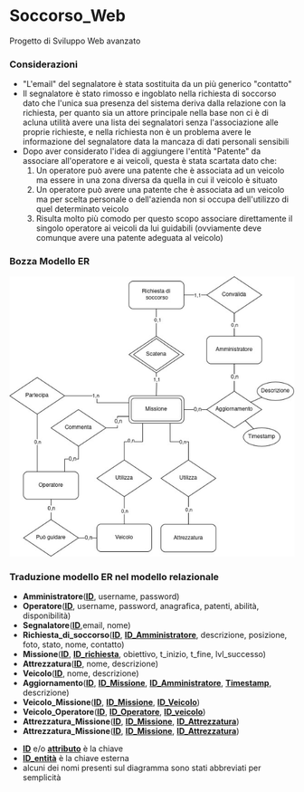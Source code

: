 # Soccorso_Web
 Progetto di Sviluppo Web avanzato

### Considerazioni

- "L'email" del segnalatore è stata sostituita da un più generico "contatto"
- Il segnalatore è stato rimosso e ingoblato nella richiesta di soccorso dato che l'unica sua presenza del sistema deriva dalla relazione con la richiesta, per quanto sia un attore principale nella base non ci è di acluna utilità avere una lista dei segnalatori senza l'associazione alle proprie richieste, e nella richiesta non è un problema avere le informazione del segnalatore data la mancaza di dati personali sensibili
- Dopo aver considerato l'idea di aggiungere l'entità "Patente" da associare all'operatore e ai veicoli, questa è stata scartata dato che: 
    1. Un operatore può avere una patente che è associata ad un veicolo ma essere in una zona diversa da quella in cui il veicolo è situato
    2. Un operatore può avere una patente che è associata ad un veicolo ma per scelta personale o dell'azienda non si occupa dell'utilizzo di quel determinato veicolo
    3. Risulta molto più comodo per questo scopo associare direttamente il singolo operatore ai veicoli da lui guidabili (ovviamente deve comunque avere una patente adeguata al veicolo)

### Bozza Modello ER

<img src="Bozza_ER.jpg">

### Traduzione modello ER nel modello relazionale

* **Amministratore**(**<ins>ID</ins>**, username, password)
* **Operatore**(**<ins>ID</ins>**, username, password, anagrafica, patenti, abilità, disponibilità)
* **Segnalatore**(**<ins>ID</ins>**,email, nome)
* **Richiesta_di_soccorso**(**<ins>ID</ins>**,  **<ins>ID_Amministratore</ins>**, descrizione, posizione, foto, stato, nome, contatto)
* **Missione**(**<ins>ID</ins>**, **<ins>ID_richiesta</ins>**, obiettivo, t_inizio, t_fine, lvl_successo)
* **Attrezzatura**(**<ins>ID</ins>**, nome, descrizione)
* **Veicolo**(**<ins>ID</ins>**, nome, descrizione)
* **Aggiornamento**(**<ins>ID</ins>**, **<ins>ID_Missione</ins>**, **<ins>ID_Amministratore</ins>**, **<ins>Timestamp</ins>**, descrizione)
* **Veicolo_Missione**(**<ins>ID</ins>**, **<ins>ID_Missione</ins>**, **<ins>ID_Veicolo</ins>**)
* **Veicolo_Operatore**(**<ins>ID</ins>**, **<ins>ID_Operatore</ins>**, **<ins>ID_veicolo</ins>**)
* **Attrezzatura_Missione**(**<ins>ID</ins>**, **<ins>ID_Missione</ins>**, **<ins>ID_Attrezzatura</ins>**)
* **Attrezzatura_Missione**(**<ins>ID</ins>**, **<ins>ID_Missione</ins>**, **<ins>ID_Attrezzatura</ins>**)

- **<ins>ID</ins>** e/o **<ins>attributo</ins>** è la chiave
- **<ins>ID_entità</ins>** è la chiave esterna
- alcuni dei nomi presenti sul diagramma sono stati abbreviati per semplicità

